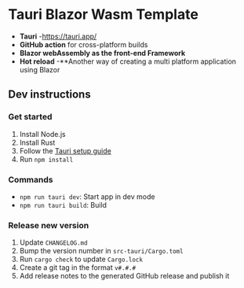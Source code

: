 # Tauri Blazor Wasm Template

- **Tauri** -https://tauri.app/
- **GitHub action** for cross-platform builds
- **Blazor webAssembly as the front-end Framework**
- **Hot reload**
-**Another way of creating a multi platform application using Blazor

## Dev instructions

### Get started

1. Install Node.js
2. Install Rust
3. Follow the [Tauri setup guide](https://tauri.studio/en/docs/get-started/intro)
4. Run `npm install`


### Commands
- `npm run tauri dev`: Start app in dev mode
- `npm run tauri build`: Build

### Release new version
1. Update `CHANGELOG.md`
2. Bump the version number in `src-tauri/Cargo.toml`
3. Run `cargo check` to update `Cargo.lock`
4. Create a git tag in the format `v#.#.#`
5. Add release notes to the generated GitHub release and publish it
